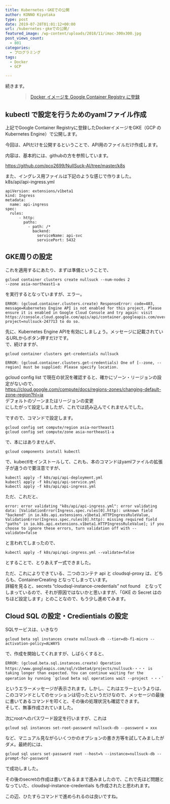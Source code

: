 ```yaml
---
title: Kubernetes・GKEでの公開
author: KONNO Kiyotaka
type: post
date: 2019-07-28T01:01:12+00:00
url: /kubernetes・gkeでの公開/
featured_image: /wp-content/uploads/2018/11/imac-300x300.jpg
post_views_count:
  - 801
categories:
  - プログラミング
tags:
  - Docker
  - GCP

---
```

続きます。<figure class="wp-block-embed-wordpress wp-block-embed is-type-wp-embed is-provider-programmers-office">

<div class="wp-block-embed__wrapper">
  <blockquote class="wp-embedded-content" data-secret="J4DAgpeemK">
    <a href="https://www.programmers-office.ml/docker-%e3%82%a4%e3%83%a1%e3%83%bc%e3%82%b7%e3%82%99%e3%82%92-google-container-registry-%e3%81%ab%e7%99%bb%e9%8c%b2/">Docker イメージを Google Container Registry に登録</a>
  </blockquote>
</div></figure> 

## kubectl で設定を行うためのyamlファイル作成

上記でGoogle Container Registryに登録したDockerイメージをGKE（GCP の Kubernetes Engine）で公開します。

今回は、APIだけを公開するということで、API用のファイルだけ作成します。

内容は、基本的には、githubの方を参照しています。

<a rel="noreferrer noopener" aria-label=" (opens in a new tab)" href="https://github.com/pco2699/NullSuck-AI/tree/master/k8s" target="_blank">https://github.com/pco2699/NullSuck-AI/tree/master/k8s</a>

また、イングレス用ファイルは下記のような感じで作りました。  
k8s/api/api-ingress.yml

<pre class="wp-block-code"><code>apiVersion: extensions/v1beta1
kind: Ingress
metadata:
  name: api-ingress
spec:
  rules:
      - http:
        paths:
          - path: /*
            backend:
              serviceName: api-svc
              servicePort: 5432</code></pre>

## GKE周りの設定

これを適用するにあたり、まずは準備ということで、

<pre class="wp-block-code"><code>gcloud container clusters create nullsuck --num-nodes 2
--zone asia-northeast1-a</code></pre>

を実行するとなっていますが、エラー。

<pre class="wp-block-code"><code>ERROR: (gcloud.container.clusters.create) ResponseError: code=403, message=Kubernetes Engine API is not enabled for this project. Please ensure it is enabled in Google Cloud Console and try again: visit https://console.cloud.google.com/apis/api/container.googleapis.com/overview?project=nullsuck-247713 to do so.</code></pre>

先に、Kubernetes Engine APIを有効にしましょう。メッセージに記載されているURLからボタン押すだけです。  
で、続けますが、

<pre class="wp-block-code"><code>gcloud container clusters get-credentials nullsuck</code></pre>

<pre class="wp-block-code"><code>ERROR: (gcloud.container.clusters.get-credentials) One of [--zone, --region] must be supplied: Please specify location.</code></pre>

gcloud config list で現在の状況を確認すると、確かにゾーン・リージョンの設定がないので、  
<a rel="noreferrer noopener" aria-label=" (opens in a new tab)" href="https://cloud.google.com/compute/docs/regions-zones/changing-default-zone-region?hl=ja" target="_blank">https://cloud.google.com/compute/docs/regions-zones/changing-default-zone-region?hl=ja</a>  
デフォルトのゾーンまたはリージョンの変更  
にしたがって設定しましたが、これでは読み込んでくれませんでした。

ですので、コマンドで設定します。

<pre class="wp-block-code"><code>gcloud config set compute/region asia-northeast1
gcloud config set compute/zone asia-northeast1-a</code></pre>

で、本にはありませんが、

<pre class="wp-block-code"><code>gcloud components install kubectl</code></pre>

で、kubectlをインストールして、これも、本のコマンドはyamlファイルの拡張子が違うので要注意ですが、

<pre class="wp-block-code"><code>kubectl apply -f k8s/api/api-deployment.yml
kubectl apply -f k8s/api/api-service.yml
kubectl apply -f k8s/api/api-ingress.yml</code></pre>

ただ、これだと、

<pre class="wp-block-code"><code>error: error validating "k8s/api/api-ingress.yml": error validating data: [ValidationError(Ingress.spec.rules[0].http): unknown field "backend" in io.k8s.api.extensions.v1beta1.HTTPIngressRuleValue, ValidationError(Ingress.spec.rules[0].http): missing required field "paths" in io.k8s.api.extensions.v1beta1.HTTPIngressRuleValue]; if you choose to ignore these errors, turn validation off with --validate=false</code></pre>

と言われてしまったので、

<pre class="wp-block-code"><code>kubectl apply -f k8s/api/api-ingress.yml --validate=false</code></pre>

とすることで、とりあえず一式できました。

ただ、これによりできている、二つのコンテナ api と cloudsql-proxy は、どちらも、ContainerCreating となってしまっています。  
詳細を見ると、secrets &#8220;cloudsql-instance-credentials&#8221; not found　となってしまっているので、それが原因ではないかと思いますが、「GKE の Secret はのちほど設定します」とのことなので、もう少し進めてみます。

## **Cloud SQL** の設定・**Credientials** の設定

SQLサービスは、いきなり

<pre class="wp-block-code"><code>gcloud beta sql instances create nullsuck-db --tier=db-f1-micro --activation-policy=ALWAYS</code></pre>

で、作成を開始してくれますが、しばらくすると、

<pre class="wp-block-code"><code>ERROR: (gcloud.beta.sql.instances.create) Operation https://www.googleapis.com/sql/v1beta4/projects/nullsuck-・・・ is taking longer than expected. You can continue waiting for the operation by running `gcloud beta sql operations wait --project ・・・`</code></pre>

というエラーメッセージが表示されます。しかし、これはエラーというよりは、このコマンドとしてのセッションは切ったというだけなので、メッセージの最後に書いてあるコマンドを叩くと、その後の処理状況も確認できます。  
そして、無事作成されていました。

次にrootへのパスワード設定を行いますが、これは

<pre class="wp-block-code"><code>gcloud sql instances set-root-password nullsuck-db --password = xxx</code></pre>

など、マニュアル見ながらいくつかのオプションの書き方等を試してみましたがダメ。最終的には、

<pre class="wp-block-code"><code>gcloud sql users set-password root --host=% --instance=nullsuck-db --prompt-for-password</code></pre>

で成功しました。

その後のsecretの作成は書いてあるままで進みましたので、これで先ほど問題となっていた、cloudsql-instance-credentials も作成されたと思われます。

この辺、ひたすらコマンドで進められるのは良いですね。